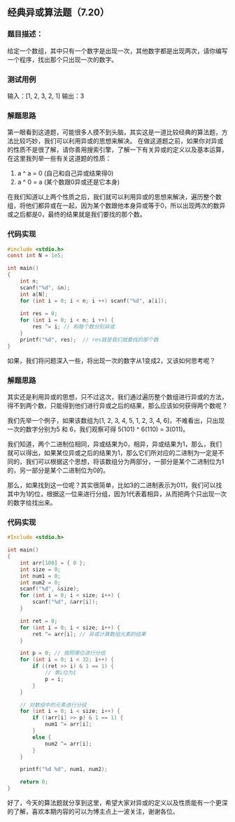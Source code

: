 ## 经典异或算法题（7.20）
### 题目描述：
给定一个数组，其中只有一个数字是出现一次，其他数字都是出现两次，请你编写一个程序，找出那个只出现一次的数字。
### 测试用例
输入：[1, 2, 3, 2, 1]
输出：3

### 解题思路
第一眼看到这道题，可能很多人摸不到头脑，其实这是一道比较经典的算法题，方法比较巧妙，我们可以利用异或的思想来解决。
在做这道题之前，如果你对异或的性质不是很了解，请你善用搜索引擎，了解一下有关异或的定义以及基本运算，在这里我列举一些有关这道题的性质：
1. a ^ a = 0 (自己和自己异或结果得0)
2. a ^ 0 = a (某个数跟0异或还是它本身)

在我们知道以上两个性质之后，我们就可以利用异或的思想来解决，遍历整个数组，将他们都异或在一起，因为某个数跟他本身异或等于0，所以出现两次的数异或之后都是0，最终的结果就是我们要找的那个数。
### 代码实现
```c
#include <stdio.h>
const int N = 1e5;

int main()
{
	int n;
	scanf("%d", &n);
	int a[N];
	for (int i = 0; i < n; i ++) scanf("%d", a[i]);
	
	int res = 0;
	for (int i = 0; i < n; i ++) {
		res ^= i; // 和每个数分别异或
	}
	printf("%d", res);  // res就是我们就要找的那个数
}
```
如果，我们将问题深入一些，将出现一次的数字从1变成2，又该如何思考呢？

### 解题思路
其实还是利用异或的思想，只不过这次，我们通过遍历整个数组进行异或的方法，得不到两个数，只能得到他们进行异或之后的结果，那么应该如何获得两个数呢？

我们先举一个例子，如果该数组为[1, 2, 3, 4, 5, 1, 2, 3, 4, 6]，不难看出，只出现一次的数字分别为5 和 6，我们观察可得 5(101) ^ 6(110) = 3(011)。

我们知道，两个二进制位相同，异或结果为0，相异，异或结果为1，那么，我们就可以得出，如果某位异或之后的结果为1，那么它们所对应的二进制为一定是不同的，我们可以根据这个思想，将该数组分为两部分，一部分是某个二进制位为1的，另一部分是某个二进制位为0的。

那么，如果找到这一位呢？其实很简单，比如3的二进制表示为011，我们可以找其中为1的位，根据这一位来进行分组，因为1代表着相异，从而把两个只出现一次的数字给找出来。

### 代码实现
```c
#Include <stdio.h>

int main()
{
    int arr[100] = { 0 };
    int size = 0;
    int num1 = 0;
    int num2 = 0;
    scanf("%d", &size);
    for (int i = 0; i < size; i++) {
        scanf("%d", &arr[i]);
    }

    int ret = 0;
    for (int i = 0; i < size; i++) {
        ret ^= arr[i]; // 异或计算数组元素的结果
    }

    int p = 0; // 按照哪位进行分组
    for (int i = 0; i < 32; i++) {
        if ((ret >> i) & 1 == 1) {
            // 第i位为1
            p = i;
        }
    }

    // 对数组中的元素进行分组
    for (int i = 0; i < size; i++) {
        if ((arr[i] >> p) & 1 == 1) {
            num1 ^= arr[i];
        }
        else {
            num2 ^= arr[i];
        }
    }

    printf("%d %d", num1, num2);

    return 0;
}
```
好了，今天的算法题就分享到这里，希望大家对异或的定义以及性质能有一个更深的了解，喜欢本期内容的可以为博主点上一波关注，谢谢各位。